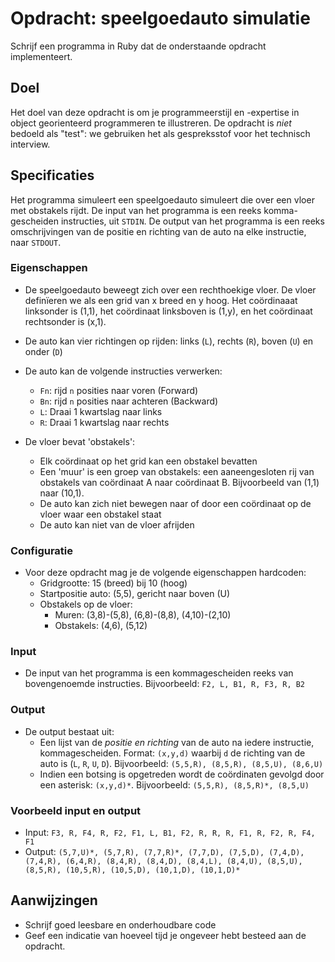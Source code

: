 # Opdracht: speelgoedauto simulatie

Schrijf een programma in Ruby dat de onderstaande opdracht implementeert.

## Doel

Het doel van deze opdracht is om je programmeerstijl en -expertise in object georienteerd programmeren te illustreren.
De opdracht is _niet_ bedoeld als "test": we gebruiken het als gespreksstof voor het technisch interview.

## Specificaties

Het programma simuleert een speelgoedauto simuleert die over een vloer met obstakels rijdt.
De input van het programma is een reeks komma-gescheiden instructies, uit `STDIN`.
De output van het programma is een reeks omschrijvingen van de positie en richting van de auto na elke instructie, naar `STDOUT`.

### Eigenschappen

- De speelgoedauto beweegt zich over een rechthoekige vloer. De vloer definïeren we als een grid van x breed en y hoog. Het coördinaaat linksonder is (1,1), het coördinaat linksboven is (1,y), en het coördinaat rechtsonder is (x,1).
- De auto kan vier richtingen op rijden: links (`L`), rechts (`R`), boven (`U`) en onder (`D`)

- De auto kan de volgende instructies verwerken:

  - `Fn`: rijd `n` posities naar voren (Forward)
  - `Bn`: rijd `n` posities naar achteren (Backward)
  - `L`: Draai 1 kwartslag naar links
  - `R`: Draai 1 kwartslag naar rechts

- De vloer bevat 'obstakels':
  - Elk coördinaat op het grid kan een obstakel bevatten
  - Een 'muur' is een groep van obstakels: een aaneengesloten rij van obstakels van coördinaat A naar coördinaat B. Bijvoorbeeld van (1,1) naar (10,1).
  - De auto kan zich niet bewegen naar of door een coördinaat op de vloer waar een obstakel staat
  - De auto kan niet van de vloer afrijden

### Configuratie

- Voor deze opdracht mag je de volgende eigenschappen hardcoden:
  - Gridgrootte: 15 (breed) bij 10 (hoog)
  - Startpositie auto: (5,5), gericht naar boven (U)
  - Obstakels op de vloer:
    - Muren: (3,8)-(5,8), (6,8)-(8,8), (4,10)-(2,10)
    - Obstakels: (4,6), (5,12)

### Input

- De input van het programma is een kommagescheiden reeks van bovengenoemde instructies. Bijvoorbeeld: `F2, L, B1, R, F3, R, B2`

### Output

- De output bestaat uit:
  - Een lijst van de _positie en richting_ van de auto na iedere instructie, kommagescheiden. Format: `(x,y,d)` waarbij `d` de richting van de auto is (`L`, `R`, `U`, `D`). Bijvoorbeeld: `(5,5,R), (8,5,R), (8,5,U), (8,6,U)`
  - Indien een botsing is opgetreden wordt de coördinaten gevolgd door een asterisk: `(x,y,d)*`. Bijvoorbeeld: `(5,5,R), (8,5,R)*, (8,5,U)`

### Voorbeeld input en output

- Input: `F3, R, F4, R, F2, F1, L, B1, F2, R, R, R, F1, R, F2, R, F4, F1`
- Output: `(5,7,U)*, (5,7,R), (7,7,R)*, (7,7,D), (7,5,D), (7,4,D), (7,4,R), (6,4,R), (8,4,R), (8,4,D), (8,4,L), (8,4,U), (8,5,U), (8,5,R), (10,5,R), (10,5,D), (10,1,D), (10,1,D)*`

## Aanwijzingen

- Schrijf goed leesbare en onderhoudbare code
- Geef een indicatie van hoeveel tijd je ongeveer hebt besteed aan de opdracht.
